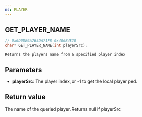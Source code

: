 ```yaml
---
ns: PLAYER
---
```

## GET_PLAYER_NAME

```c
// 0x6D0DE6A7B5DA71F8 0x406B4B20
char* GET_PLAYER_NAME(int playerSrc);
```

```
Returns the players name from a specified player index
```

## Parameters
* **playerSrc**: The player index, or -1 to get the local player ped.

## Return value
The name of the queried player. Returns null if playerSrc